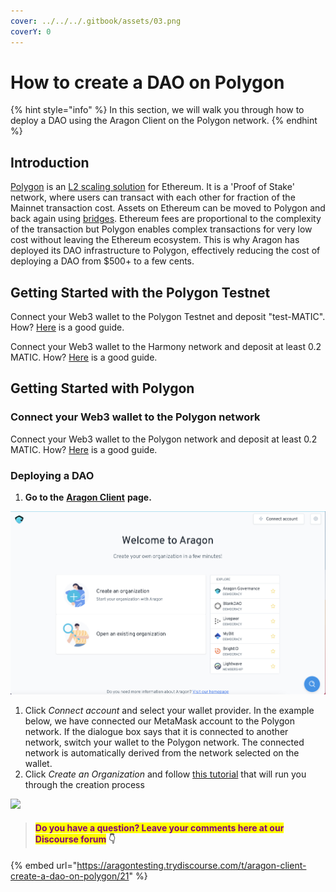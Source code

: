 ```yaml
---
cover: ../../../.gitbook/assets/03.png
coverY: 0
---
```


# How to create a DAO on Polygon

{% hint style="info" %}
In this section, we will walk you through how to deploy a DAO using the Aragon Client on the Polygon network.&#x20;
{% endhint %}

## Introduction

[Polygon](https://polygon.technology) is an [L2 scaling solution](https://ethereum.org/en/developers/docs/scaling/layer-2-rollups/) for Ethereum. It is a 'Proof of Stake' network, where users can transact with each other for fraction of the Mainnet transaction cost. Assets on Ethereum can be moved to Polygon and back again using [bridges](https://support.opensea.io/hc/en-us/articles/1500012881642-How-do-I-transfer-ETH-from-Ethereum-to-Polygon-). Ethereum fees are proportional to the complexity of the transaction but Polygon enables complex transactions for very low cost without leaving the Ethereum ecosystem. This is why Aragon has deployed its DAO infrastructure to Polygon, effectively reducing the cost of deploying a DAO from $500+ to a few cents.

## Getting Started with the Polygon Testnet

Connect your Web3 wallet to the Polygon Testnet and deposit "test-MATIC". How? [Here](../set-up-metamask/getting-started-with-mumbai-testnet.md) is a good guide.&#x20;

Connect your Web3 wallet to the Harmony network and deposit at least 0.2 MATIC. How? [Here](../set-up-metamask/getting-started-with-harmony.md) is a good guide.&#x20;

## Getting Started with Polygon

### **Connect your Web3 wallet to the Polygon network**

Connect your Web3 wallet to the Polygon network and deposit at least 0.2 MATIC. How? [Here](../set-up-metamask/getting-started-with-polygon.md) is a good guide.&#x20;

### Deploying a DAO

1. **Go to the** [**Aragon Client**](https://client.aragon.org/#/) **page.**

![](<../../../.gitbook/assets/file-WwpvtTSvLt (2).png>)

1. Click _Connect account_ and select your wallet provider. In the example below, we have connected our MetaMask account to the Polygon network. If the dialogue box says that it is connected to another network, switch your wallet to the Polygon network. The connected network is automatically derived from the network selected on the wallet.
2. Click _Create an Organization_ and follow [this tutorial](how-to-create-a-dao-using-aragon-client/) that will run you through the creation process

![](https://d33v4339jhl8k0.cloudfront.net/docs/assets/5c98a4fe0428633d2cf3fcf7/images/6139f3ebd3b029285070f569/file-MSqrvMAds0.png)

> #### <mark style="color:purple;">Do you have a question? Leave your comments here at our Discourse forum</mark> 👇

{% embed url="https://aragontesting.trydiscourse.com/t/aragon-client-create-a-dao-on-polygon/21" %}

